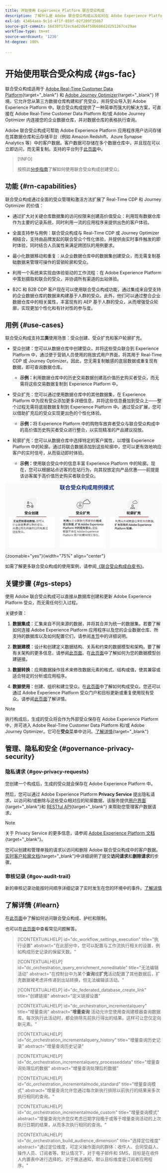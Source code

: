 ```yaml
---
title: 开始使用 Experience Platform 联合受众构成
description: 了解什么是 Adobe 联合受众构成以及如何在 Adobe Experience Platform 中使用它
exl-id: 43464aea-9c1d-4f1f-859f-82f209f350b7
source-git-commit: 16d307172ec6ad2d64f50b686d2d251267ce29ae
workflow-type: tm+mt
source-wordcount: '1236'
ht-degree: 100%

---
```


# 开始使用联合受众构成 {#gs-fac}

联合受众构成适用于 [Adobe Real-Time Customer Data Platform](https://experienceleague.adobe.com/zh-hans/docs/experience-platform/segmentation/home){target="_blank"} 和 [Adobe Journey Optimizer](https://experienceleague.adobe.com/zh-hans/docs/journey-optimizer/using/ajo-home){target="_blank"} 环境。它允许您从第三方数据仓库构建和扩充受众，并将受众导入到 Adobe Experience Platform 中。联合受众构成提供了一种简单而强大的解决方案，可直接在 Adobe Real-Time Customer Data Platform 和/或 Adobe Journey Optimizer 内连接您的企业数据仓库，并对数据仓库的表格执行查询。

Adobe 联合受众构成可帮助 Adobe Experience Platform 应用程序用户访问存储在其数据仓库和云存储平台（例如 Amazon Redshift、Azure Synapse Analytics 等）中的客户数据。客户数据可存储在多个数据仓库中，并且现在可以立即访问，而无需复制。支持的平台列于[此页面](../connections/home.md#supported-db)中。

>[!INFO]
>
>按照此[分步指南](https://experienceleague.adobe.com/zh-hans/docs/platform-learn/tutorial-comprehensive-technical/datacollection/module13/fac)了解如何使用联合受众构成创建受众。

## 功能 {#rn-capabilities}

联合受众构成通过全面的受众管理和激活方法扩展了 Real-Time CDP 和 Journey Optimizer 的价值：

* 通过扩大对关键仓库数据集的访问权限来创建高价值受众：利用现有数据仓库作为主要的记录系统，同时利用一流的应用程序来提供出色的客户体验。

* 全面支持参与用例：联合受众构成与 Real-Time CDP 或 Journey Optimizer 相结合，支持由品牌发起的联合受众个性化体验，并提供由实时事件触发的即时体验，同时结合人员属性来满足跨团队的用例要求。

* 最小化数据移动和重复：从企业数据仓库中的数据集创建受众，而无需复制基础数据来管理可操作的营销轮廓和受众。

* 利用一个系统来实现由体验驱动的工作流程：在 Adobe Experience Platform 中策划摄取和联合的受众，并协调所有渠道的出站体验。

* B2C 和 B2B CDP 客户现在可以使用联合受众构成功能，通过集成来自受支持的企业数据仓库的数据来构建基于人群的受众。此外，他们可以通过整合企业数据仓库中的相关属性，丰富现有的 AEP 基于人群的受众，从而增强受众轮廓，实现更加个性化和有针对性的参与度。

## 用例 {#use-cases}

联合受众构成支持&#x200B;**三类**&#x200B;使用场景：受众创建、受众扩充和客户轮廓扩充。

* 受众创建：您可以从数据仓库中创建受众，并将这些受众联合到 Experience Platform 中，通过便于营销人员使用的拖放式用户界面，将其用于 Real-Time CDP 或 Journey Optimizer。因此，您无需复制敏感的底层数据或重复现有数据，即可查询数据仓库。
   * **示例：**&#x200B;利用数据仓库中的历史交易数据创建高价值历史购买者受众，而无需将这些交易数据复制到 Experience Platform 中。

* 受众扩充：您可以通过使用数据仓库中的其他数据集，在 Experience Platform 中为现有受众添加更多详细信息，并将这些信息叠加到受众上——整个过程无需将底层数据复制到 Experience Platform 中。通过受众扩展，您可以借助扩充后的受众实现更出色的个性化体验。
   * **示例：**&#x200B;将 Experience Platform 中的购物车放弃者受众与联合受众构成中的高价值历史购买者受众进行整合，以实现精准的产品建议投放。

* 轮廓扩充：您可以从数据仓库中选择特定的客户属性，以增强 Experience Platform 中的轮廓。通过将联合数据添加到这些轮廓中，您可以更有效地响应客户的实时信号，从而驱动即时体验。
   * **示例：**&#x200B;使用联合受众中的信息丰富 Experience Platform 中的轮廓。现在，您可以根据站点访客的在站行为，向其投放定向产品优惠——前提是该访客属于高价值历史购买者联合受众。

![图表](assets/fac-use-cases.png){zoomable="yes"}{width="75%" align="center"}

如需了解更多联合受众构成的使用案例，请参阅[《联合受众构成白皮书》](https://business.adobe.com/resources/sdk/flexibly-access-enterprise-data-with-federated-audience-composition.html)。

## 关键步骤 {#gs-steps}

使用 Adobe 联合受众构成可以直接从数据库创建和更新 Adobe Experience Platform 受众，而无需任何引入过程。

<!--![diagram](assets/steps-diagram.png){zoomable="yes"}{width="85%" align="center"}-->

关键步骤：

1. **数据集成**：汇集来自不同来源的数据，并将其合并为统一的数据集。若要了解如何连接 Adobe Experience Platform 应用程序以及您的企业数据仓库、所支持的数据库以及如何配置它们，请参阅[本节](../connections/home.md)中的详细说明。

1. **数据建模**：设计和创建定义数据结构、关系和约束的数据模型和架构。要了解有关架构的更多信息，请参阅[此页面](../customer/schemas.md)。在[此页面](../data-management/gs-models.md)中了解如何为您的数据模型创建链接。

1. **数据转换**：应用数据操作技术来修改数据元素的格式、结构或值，使其兼容或适合特定的分析或应用程序。

1. **数据使用**：创建、组织和建立受众。在[此页面](../compositions/gs-compositions.md)中了解如何构成受众。您还可以通过 Adobe Experience Platform 受众门户和目标更新或重复使用现有受众。请参阅[此页面](../connections/destinations.md)了解详情。

>[!NOTE]
>
>执行构成后，生成的受众将会作为外部受众保存在 Adobe Experience Platform 中，并可进入 Adobe Real-Time Customer Data Platform 和/或 Adobe Journey Optimizer。它可在&#x200B;**受众**&#x200B;菜单中访问。[了解详情](https://experienceleague.adobe.com/zh-hans/docs/experience-platform/segmentation/ui/audience-portal){target="_blank"}

## 管理、隐私和安全 {#governance-privacy-security}

### 隐私请求 {#gov-privacy-requests}

您创建一个构成后，生成的受众就会保存在 Adobe Experience Platform 中。

然后，您可以通过 Adobe Experience Platform **Privacy Service** 提出隐私请求，以访问和/或删除与这些受众相对应的轮廓数据，该服务提供[用户界面](https://experienceleague.adobe.com/docs/experience-platform/privacy/ui/user-guide.html?lang=zh-Hans){target="_blank"}和 [RESTful API](https://experienceleague.adobe.com/zh-hans/docs/experience-platform/privacy/api/overview){target="_blank"} 来帮助您管理客户数据请求。

>[!NOTE]
>
>关于 Privacy Service 的更多信息，请参阅 [Adobe Experience Platform 文档](https://experienceleague.adobe.com/docs/experience-platform/privacy/home.html?lang=zh-Hans){target="_blank"}。

您可以创建和管理单独的请求以访问和删除 Adobe 联合受众构成中的客户数据。[实时客户轮廓文档](https://experienceleague.adobe.com/zh-hans/docs/experience-platform/profile/privacy){target="_blank"}中详细说明了提交&#x200B;**访问请求**&#x200B;和&#x200B;**删除请求**&#x200B;的步骤。

### 审核记录 {#gov-audit-trail}

新的审核记录功能按时间顺序详细记录了实时发生在您的环境中的事件。[了解详情](../admin/audit-trail.md)

## 了解详情 {#learn}

<!-- Workflow + Workflow activities-->


在[此页面](access-prerequisites.md)中了解如何访问联合受众构成、护栏和限制。

也可以在[此页面](faq.md)中查看常见问题解答。


>[!CONTEXTUALHELP]
>id="dc_workflow_settings_execution"
>title="执行设置"
>abstract="在此部分中，您可以配置与工作流执行相关的设置，例如构成历史记录的保留天数。"

>[!CONTEXTUALHELP]
>id="dc_orchestration_query_enrichment_noneditable"
>title="无法编辑活动"
>abstract="在控制台中为某个&#x200B;**查询**&#x200B;或&#x200B;**扩充**&#x200B;活动配置了其他数据后，扩充数据被考虑并传递到出站转换，但无法编辑该活动。"

<!-- Create a link -->

>[!CONTEXTUALHELP]
>id="dc_federated_database_create_link"
>title="创建链接"
>abstract="定义链接设置"


<!-- incremental query IDs -->

>[!CONTEXTUALHELP]
>id="dc_orchestration_incrementalquery"
>title="增量查询"
>abstract="**增量查询** 活动允许您使用查询建模器查询数据库。每次执行此活动时，都会排除先前执行得出的结果。这样可让您仅定向新元素。"

>[!CONTEXTUALHELP]
>id="dc_orchestration_incrementalquery_history"
>title="增量查询历史记录"
>abstract="增量查询历史记录"

>[!CONTEXTUALHELP]
>id="dc_orchestration_incrementalquery_processeddata"
>title="增量查询处理后的数据"
>abstract="增量查询处理后的数据"

>[!CONTEXTUALHELP]
>id="dc_orchestration_incrementalmode_standard"
>title="增量查询模式"
>abstract="增量查询允许您通过每次新执行排除以前执行的结果来多次执行相同的查询。"

>[!CONTEXTUALHELP]
>id="dc_orchestration_incrementalmode_custom"
>title="增量查询模式"
>abstract="增量查询允许您仅考虑日期字段晚于或等于增量查询活动的上次执行日期的结果，从而多次执行相同的查询。"

>[!CONTEXTUALHELP]
>id="dc_orchestration_build_audience_dimension"
>title="选择定位维度"
>abstract="通过定位维度，可定义操作面向的群体：收件人、合同受益人、操作人员、订阅者等。默认情况下，对于电子邮件和 SMS，目标是在收件人内置表中进行选择的。对于推送通知，默认目标维度是订阅者应用程序。"

